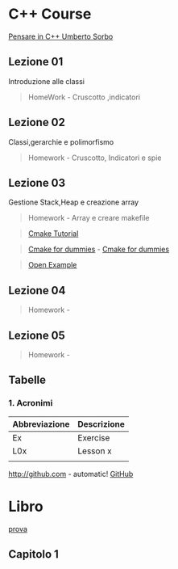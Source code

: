 # C++ Course
[Pensare in C++ Umberto Sorbo](http://www.umbertosorbo.it/pensare-in-c/)

## Lezione 01
Introduzione alle classi
> HomeWork - Cruscotto ,indicatori

## Lezione 02
Classi,gerarchie e polimorfismo
> Homework - Cruscotto, Indicatori e spie

## Lezione 03
Gestione Stack,Heap e creazione array
> Homework - Array e creare makefile

> [Cmake Tutorial](https://www.youtube.com/watch?v=wl2Srog-j7I) 

> [Cmake for dummies](https://www.youtube.com/watch?v=7W4Q-XLnMaA) - [Cmake for dummies](https://github.com/PeterMitrano/CMake_for_Dummies_code)

> [Open Example](https://open.cdash.org/user.php)
## Lezione 04

> Homework - 

## Lezione 05

> Homework - 
## Tabelle
 ### 1. Acronimi

|Abbreviazione | Descrizione |
|---|---|
| Ex  | Exercise  |
| L0x  | Lesson x  | 
|   |   |


http://github.com - automatic!
[GitHub](http://github.com)


# Libro
[prova](http://www.umbertosorbo.it/pensare-in-c/)

## Capitolo 1



